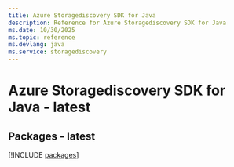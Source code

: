 ```yaml
---
title: Azure Storagediscovery SDK for Java
description: Reference for Azure Storagediscovery SDK for Java
ms.date: 10/30/2025
ms.topic: reference
ms.devlang: java
ms.service: storagediscovery
---
```

# Azure Storagediscovery SDK for Java - latest
## Packages - latest
[!INCLUDE [packages](storagediscovery-index.md)]